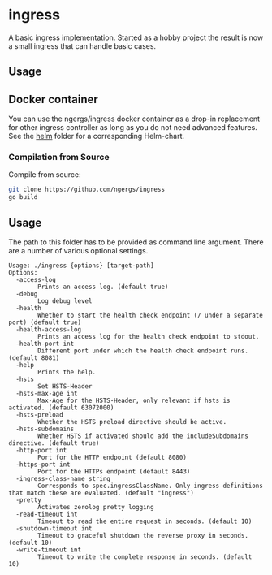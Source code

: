 # ingress

A basic ingress implementation. Started as a hobby project the result is now a small ingress that can
handle basic cases.

## Usage

## Docker container
You can use the ngergs/ingress docker container as a drop-in replacement for other ingress controller
as long as you do not need advanced features. See the [helm](./helm) folder for a corresponding Helm-chart.

### Compilation from Source
Compile from source:
```bash
git clone https://github.com/ngergs/ingress
go build
```

## Usage
The path to this folder has to be provided as command line argument. There are a number of various optional settings.
```
Usage: ./ingress {options} [target-path]
Options:
  -access-log
        Prints an access log. (default true)
  -debug
        Log debug level
  -health
        Whether to start the health check endpoint (/ under a separate port) (default true)
  -health-access-log
        Prints an access log for the health check endpoint to stdout.
  -health-port int
        Different port under which the health check endpoint runs. (default 8081)
  -help
        Prints the help.
  -hsts
        Set HSTS-Header
  -hsts-max-age int
        Max-Age for the HSTS-Header, only relevant if hsts is activated. (default 63072000)
  -hsts-preload
        Whether the HSTS preload directive should be active.
  -hsts-subdomains
        Whether HSTS if activated should add the includeSubdomains directive. (default true)
  -http-port int
        Port for the HTTP endpoint (default 8080)
  -https-port int
        Port for the HTTPs endpoint (default 8443)
  -ingress-class-name string
        Corresponds to spec.ingressClassName. Only ingress definitions that match these are evaluated. (default "ingress")
  -pretty
        Activates zerolog pretty logging
  -read-timeout int
        Timeout to read the entire request in seconds. (default 10)
  -shutdown-timeout int
        Timeout to graceful shutdown the reverse proxy in seconds. (default 10)
  -write-timeout int
        Timeout to write the complete response in seconds. (default 10)
```
